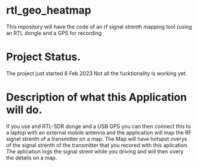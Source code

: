 # rtl_geo_heatmap
This repository will have the code of an rf signal strenth mapping tool (using an RTL dongle and a GPS for recording
# Project Status.
The project just started 8 Feb 2023
Not all the fucktionality is working yet.

# Description of what this Application will do.
If you use and RTL-SDR donge and a USB GPS you can then connect this to a laptop with an external mobile antenna and the application will map the RF signel strenth of a transmitter on a map.
The Map will have hotspot overys of the signal strenth of the transmitter that you recored with this aplication.
The aplication logs the signal strent while you driving and will then overy the details on a map.
